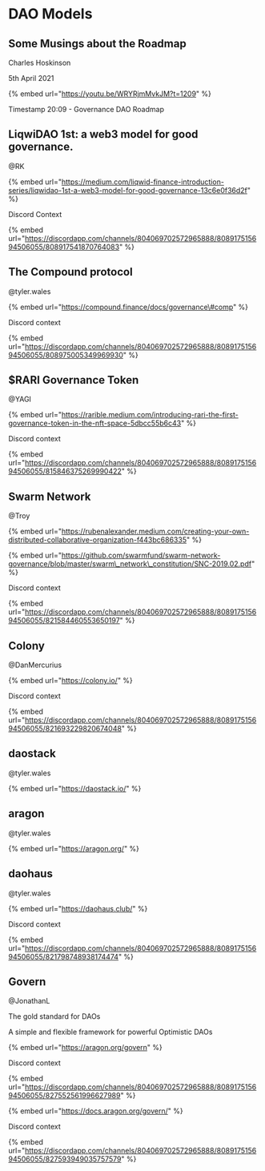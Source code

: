 # DAO Models

## Some Musings about the Roadmap

Charles Hoskinson

5th April 2021

{% embed url="https://youtu.be/WRYRjmMvkJM?t=1209" %}

Timestamp 20:09 - Governance DAO Roadmap

## LiqwiDAO 1st: a web3 model for good governance.

@RK

{% embed url="https://medium.com/liqwid-finance-introduction-series/liqwidao-1st-a-web3-model-for-good-governance-13c6e0f36d2f" %}

Discord Context

{% embed url="https://discordapp.com/channels/804069702572965888/808917515694506055/808917541870764083" %}



## The Compound protocol

@tyler.wales

{% embed url="https://compound.finance/docs/governance\#comp" %}

Discord context

{% embed url="https://discordapp.com/channels/804069702572965888/808917515694506055/808975005349969930" %}



## $RARI Governance Token

@YAGI

{% embed url="https://rarible.medium.com/introducing-rari-the-first-governance-token-in-the-nft-space-5dbcc55b6c43" %}

Discord context

{% embed url="https://discordapp.com/channels/804069702572965888/808917515694506055/815846375269990422" %}

## Swarm Network

@Troy

{% embed url="https://rubenalexander.medium.com/creating-your-own-distributed-collaborative-organization-f443bc686335" %}

{% embed url="https://github.com/swarmfund/swarm-network-governance/blob/master/swarm\_network\_constitution/SNC-2019.02.pdf" %}

Discord context

{% embed url="https://discordapp.com/channels/804069702572965888/808917515694506055/821584460553650197" %}

## Colony

@DanMercurius

{% embed url="https://colony.io/" %}

Discord context

{% embed url="https://discordapp.com/channels/804069702572965888/808917515694506055/821693229820674048" %}

## daostack

@tyler.wales

{% embed url="https://daostack.io/" %}

## aragon

@tyler.wales

{% embed url="https://aragon.org/" %}

## daohaus

@tyler.wales

{% embed url="https://daohaus.club/" %}

Discord context

{% embed url="https://discordapp.com/channels/804069702572965888/808917515694506055/821798748938174474" %}

## Govern

@JonathanL

The gold standard for DAOs

A simple and flexible framework for powerful Optimistic DAOs

{% embed url="https://aragon.org/govern" %}

Discord context

{% embed url="https://discordapp.com/channels/804069702572965888/808917515694506055/827552561996627989" %}

{% embed url="https://docs.aragon.org/govern/" %}

Discord context

{% embed url="https://discordapp.com/channels/804069702572965888/808917515694506055/827593949035757579" %}



